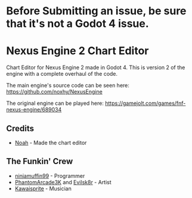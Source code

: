 # Before Submitting an issue, be sure that it's not a Godot 4 issue.

# Nexus Engine 2 Chart Editor
Chart Editor for Nexus Engine 2 made in Godot 4.
This is version 2 of the engine with a complete overhaul of the code.

The main engine's source code can be seen here: https://github.com/noxhy/NexusEngine

The original engine can be played here: https://gamejolt.com/games/fnf-nexus-engine/689034

## Credits

- [Noah](https://www.youtube.com/channel/UCH5BbTqMfiO-Cxhtx3drsqA) - Made the chart editor

## The Funkin' Crew
- [ninjamuffin99](https://twitter.com/ninja_muffin99) - Programmer
- [PhantomArcade3K](https://twitter.com/phantomarcade3k) and [Evilsk8r](https://twitter.com/evilsk8r) - Artist
- [Kawaisprite](https://twitter.com/kawaisprite) - Musician
